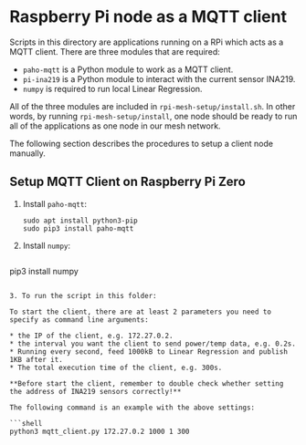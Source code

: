 # Raspberry Pi node as a MQTT client

Scripts in this directory are applications running on a RPi which acts as a MQTT client. There are three modules that are required:

* `paho-mqtt` is a Python module to work as a MQTT client.
* `pi-ina219` is a Python module to interact with the current sensor INA219.
* `numpy` is required to run local Linear Regression.

All of the three modules are included in  `rpi-mesh-setup/install.sh`. In other words, by running `rpi-mesh-setup/install`, one node should be ready to run all of the applications as one node in our mesh network.

The following section describes the procedures to setup a client node manually.

## Setup MQTT Client on Raspberry Pi Zero

1. Install `paho-mqtt`:

   ```shell
   sudo apt install python3-pip
   sudo pip3 install paho-mqtt
   ```

2. Install `numpy`:

   ```shell
pip3 install numpy
   ```
   
3. To run the script in this folder:

   To start the client, there are at least 2 parameters you need to specify as command line arguments: 

   * the IP of the client, e.g. 172.27.0.2.
   * the interval you want the client to send power/temp data, e.g. 0.2s.
   * Running every second, feed 1000kB to Linear Regression and publish 1KB after it. 
   * The total execution time of the client, e.g. 300s.

   **Before start the client, remember to double check whether setting the address of INA219 sensors correctly!**

   The following command is an example with the above settings:

   ```shell
   python3 mqtt_client.py 172.27.0.2 1000 1 300
   ```

   